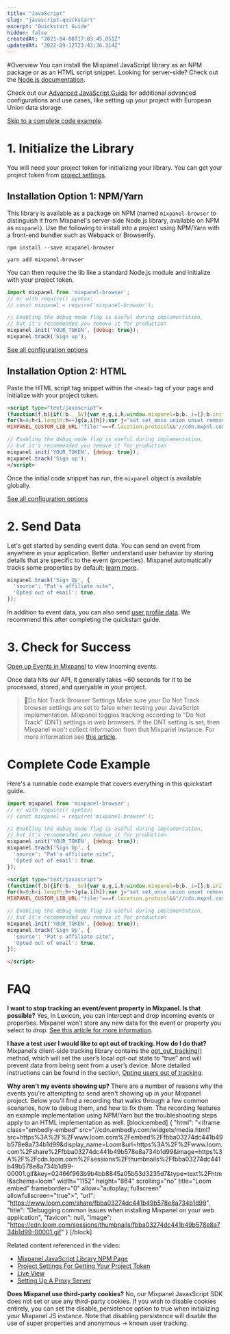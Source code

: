 ```yaml
---
title: "JavaScript"
slug: "javascript-quickstart"
excerpt: "Quickstart Guide"
hidden: false
createdAt: "2021-04-08T17:03:45.051Z"
updatedAt: "2022-09-12T23:43:36.314Z"
---
```

#Overview
You can install the Mixpanel JavaScript library as an NPM package or as an HTML script snippet. Looking for server-side? Check out the [Node.js documentation](https://developer.mixpanel.com/docs/nodejs).

Check out our [Advanced JavaScript Guide](doc:javascript) for additional advanced configurations and use cases, like setting up your project with European Union data storage.

[Skip to a complete code example](#complete-code-example).

# 1. Initialize the Library 
You will need your project token for initializing your library. You can get your project token from [project settings](https://mixpanel.com/settings/project).

## Installation Option 1: NPM/Yarn
This library is available as a package on NPM (named `mixpanel-browser` to distinguish it from Mixpanel's server-side Node.js library, available on NPM as `mixpanel`). Use the following to install into a project using NPM/Yarn with a front-end bundler such as Webpack or Browserify.
```shell NPM
npm install --save mixpanel-browser
```
```shell Yarn
yarn add mixpanel-browser
```
You can then require the lib like a standard Node.js module and initialize with your project token.

```javascript
import mixpanel from 'mixpanel-browser';
// or with require() syntax:
// const mixpanel = require('mixpanel-browser');

// Enabling the debug mode flag is useful during implementation,
// but it's recommended you remove it for production
mixpanel.init('YOUR_TOKEN', {debug: true}); 
mixpanel.track('Sign up');
```

[See all configuration options](https://developer.mixpanel.com/docs/javascript-full-api-reference#mixpanelset_config) 

## Installation Option 2: HTML
Paste the HTML script tag snippet within the `<head>` tag of your page and initialize with your project token.

```html
<script type="text/javascript">
(function(f,b){if(!b.__SV){var e,g,i,h;window.mixpanel=b;b._i=[];b.init=function(e,f,c){function g(a,d){var b=d.split(".");2==b.length&&(a=a[b[0]],d=b[1]);a[d]=function(){a.push([d].concat(Array.prototype.slice.call(arguments,0)))}}var a=b;"undefined"!==typeof c?a=b[c]=[]:c="mixpanel";a.people=a.people||[];a.toString=function(a){var d="mixpanel";"mixpanel"!==c&&(d+="."+c);a||(d+=" (stub)");return d};a.people.toString=function(){return a.toString(1)+".people (stub)"};i="disable time_event track track_pageview track_links track_forms track_with_groups add_group set_group remove_group register register_once alias unregister identify name_tag set_config reset opt_in_tracking opt_out_tracking has_opted_in_tracking has_opted_out_tracking clear_opt_in_out_tracking start_batch_senders people.set people.set_once people.unset people.increment people.append people.union people.track_charge people.clear_charges people.delete_user people.remove".split(" ");
for(h=0;h<i.length;h++)g(a,i[h]);var j="set set_once union unset remove delete".split(" ");a.get_group=function(){function b(c){d[c]=function(){call2_args=arguments;call2=[c].concat(Array.prototype.slice.call(call2_args,0));a.push([e,call2])}}for(var d={},e=["get_group"].concat(Array.prototype.slice.call(arguments,0)),c=0;c<j.length;c++)b(j[c]);return d};b._i.push([e,f,c])};b.__SV=1.2;e=f.createElement("script");e.type="text/javascript";e.async=!0;e.src="undefined"!==typeof MIXPANEL_CUSTOM_LIB_URL?
MIXPANEL_CUSTOM_LIB_URL:"file:"===f.location.protocol&&"//cdn.mxpnl.com/libs/mixpanel-2-latest.min.js".match(/^\/\//)?"https://cdn.mxpnl.com/libs/mixpanel-2-latest.min.js":"//cdn.mxpnl.com/libs/mixpanel-2-latest.min.js";g=f.getElementsByTagName("script")[0];g.parentNode.insertBefore(e,g)}})(document,window.mixpanel||[]);

// Enabling the debug mode flag is useful during implementation,
// but it's recommended you remove it for production
mixpanel.init('YOUR_TOKEN', {debug: true}); 
mixpanel.track('Sign up');
</script>
```

Once the initial code snippet has run, the `mixpanel` object is available globally.

[See all configuration options](https://developer.mixpanel.com/docs/javascript-full-api-reference#mixpanelset_config) 

# 2. Send Data
Let's get started by sending event data. You can send an event from anywhere in your application. Better understand user behavior by storing details that are specific to the event (properties). Mixpanel automatically tracks some properties by default; [learn more](https://help.mixpanel.com/hc/en-us/articles/115004613766-Default-Properties-Collected-by-Mixpanel ).

```javascript
mixpanel.track('Sign Up', {
  'source': "Pat's affiliate site",
  'Opted out of email': true,
});
```
In addition to event data, you can also send [user profile data](https://developer.mixpanel.com/docs/javascript#storing-user-profiles). We recommend this after completing the quickstart guide.

# 3. Check for Success
[Open up Events in Mixpanel](http://mixpanel.com/report/events) to view incoming events. 

Once data hits our API, it generally takes ~60 seconds for it to be processed, stored, and queryable in your project.

> 📘Do Not Track Browser Settings
> Make sure your Do Not Track browser settings are set to false when testing your JavaScript implementation. Mixpanel toggles tracking according to "Do Not Track" (DNT) settings in web browsers. If the DNT setting is set, then Mixpanel won't collect information from that Mixpanel instance. For more information see [this article](https://developer.mixpanel.com/docs/javascript#opting-users-out-of-tracking).

# Complete Code Example
Here's a runnable code example that covers everything in this quickstart guide.
```javascript NPM
import mixpanel from 'mixpanel-browser';
// or with require() syntax:
// const mixpanel = require('mixpanel-browser');

// Enabling the debug mode flag is useful during implementation,
// but it's recommended you remove it for production
mixpanel.init('YOUR_TOKEN', {debug: true}); 
mixpanel.track('Sign Up', {
  'source': "Pat's affiliate site",
  'Opted out of email': true,
});
```
```html HTML
<script type="text/javascript">
(function(f,b){if(!b.__SV){var e,g,i,h;window.mixpanel=b;b._i=[];b.init=function(e,f,c){function g(a,d){var b=d.split(".");2==b.length&&(a=a[b[0]],d=b[1]);a[d]=function(){a.push([d].concat(Array.prototype.slice.call(arguments,0)))}}var a=b;"undefined"!==typeof c?a=b[c]=[]:c="mixpanel";a.people=a.people||[];a.toString=function(a){var d="mixpanel";"mixpanel"!==c&&(d+="."+c);a||(d+=" (stub)");return d};a.people.toString=function(){return a.toString(1)+".people (stub)"};i="disable time_event track track_pageview track_links track_forms track_with_groups add_group set_group remove_group register register_once alias unregister identify name_tag set_config reset opt_in_tracking opt_out_tracking has_opted_in_tracking has_opted_out_tracking clear_opt_in_out_tracking start_batch_senders people.set people.set_once people.unset people.increment people.append people.union people.track_charge people.clear_charges people.delete_user people.remove".split(" ");
for(h=0;h<i.length;h++)g(a,i[h]);var j="set set_once union unset remove delete".split(" ");a.get_group=function(){function b(c){d[c]=function(){call2_args=arguments;call2=[c].concat(Array.prototype.slice.call(call2_args,0));a.push([e,call2])}}for(var d={},e=["get_group"].concat(Array.prototype.slice.call(arguments,0)),c=0;c<j.length;c++)b(j[c]);return d};b._i.push([e,f,c])};b.__SV=1.2;e=f.createElement("script");e.type="text/javascript";e.async=!0;e.src="undefined"!==typeof MIXPANEL_CUSTOM_LIB_URL?
MIXPANEL_CUSTOM_LIB_URL:"file:"===f.location.protocol&&"//cdn.mxpnl.com/libs/mixpanel-2-latest.min.js".match(/^\/\//)?"https://cdn.mxpnl.com/libs/mixpanel-2-latest.min.js":"//cdn.mxpnl.com/libs/mixpanel-2-latest.min.js";g=f.getElementsByTagName("script")[0];g.parentNode.insertBefore(e,g)}})(document,window.mixpanel||[]);

// Enabling the debug mode flag is useful during implementation,
// but it's recommended you remove it for production
mixpanel.init('YOUR_TOKEN', {debug: true}); 
mixpanel.track('Sign Up', {
  'source': "Pat's affiliate site",
  'Opted out of email': true,
});

</script>
```

# FAQ
**I want to stop tracking an event/event property in Mixpanel. Is that possible?**
Yes, in Lexicon, you can intercept and drop incoming events or properties. Mixpanel won’t store any new data for the event or property you select to drop. [See this article for more information](https://help.mixpanel.com/hc/en-us/articles/360001307806#dropping-events-and-properties).

**I have a test user I would like to opt out of tracking. How do I do that?**
Mixpanel’s client-side tracking library contains the [opt_out_tracking()](https://developer.mixpanel.com/docs/javascript-full-api-reference#mixpanelopt_out_tracking) method, which will set the user’s local opt-out state to “true” and will prevent data from being sent from a user’s device. More detailed instructions can be found in the section, [Opting users out of tracking](https://developer.mixpanel.com/docs/javascript#opting-users-out-of-tracking).

**Why aren't my events showing up?**
There are a number of reasons why the events you're attempting to send aren't showing up in your Mixpanel project. Below you'll find a recording that walks through a few common scenarios, how to debug them, and how to fix them. The recording features an example implementation using NPM/Yarn but the troubleshooting steps apply to an HTML implementation as well.
[block:embed]
{
  "html": "<iframe class=\"embedly-embed\" src=\"//cdn.embedly.com/widgets/media.html?src=https%3A%2F%2Fwww.loom.com%2Fembed%2Ffbba03274dc441b49b578e8a734b1d99&display_name=Loom&url=https%3A%2F%2Fwww.loom.com%2Fshare%2Ffbba03274dc441b49b578e8a734b1d99&image=https%3A%2F%2Fcdn.loom.com%2Fsessions%2Fthumbnails%2Ffbba03274dc441b49b578e8a734b1d99-00001.gif&key=02466f963b9b4bb8845a05b53d3235d7&type=text%2Fhtml&schema=loom\" width=\"1152\" height=\"864\" scrolling=\"no\" title=\"Loom embed\" frameborder=\"0\" allow=\"autoplay; fullscreen\" allowfullscreen=\"true\"></iframe>",
  "url": "https://www.loom.com/share/fbba03274dc441b49b578e8a734b1d99",
  "title": "Debugging common issues when installing Mixpanel on your web application",
  "favicon": null,
  "image": "https://cdn.loom.com/sessions/thumbnails/fbba03274dc441b49b578e8a734b1d99-00001.gif"
}
[/block]


Related content referenced in the video:
- [Mixpanel JavaScript Library NPM Page](https://www.npmjs.com/package/mixpanel-browser)
- [Project Settings For Getting Your Project Token](https://mixpanel.com/settings/project)
- [Live View](http://mixpanel.com/report/live)
- [Setting Up A Proxy Server](https://developer.mixpanel.com/docs/collection-via-a-proxy#how-to-set-up-a-proxy)

**Does Mixpanel use third-party cookies?**
No, our Mixpanel JavasScript SDK does not set or use any third-party cookies. If you wish to disable cookies entirely, you can set the disable_persistence option to true when initializing your Mixpanel JS instance. Note that disabling persistence will disable the use of super properties and anonymous -> known user tracking.